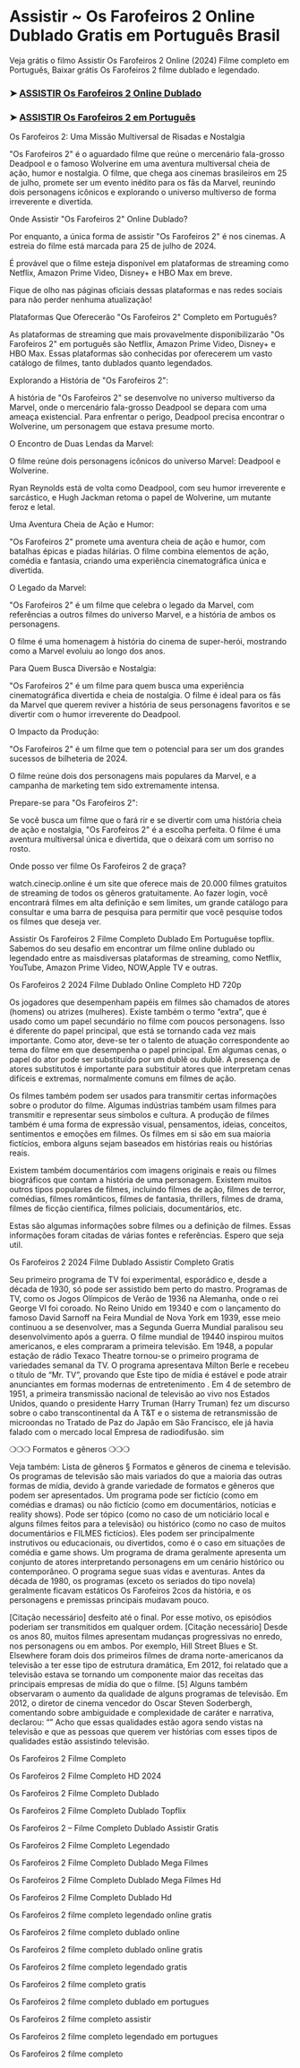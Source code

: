 # Assistir ~ Os Farofeiros 2 Online Dublado Gratis em Português Brasil

Veja grátis o filmo Assistir Os Farofeiros 2 Online (2024) Filme completo em Português, Baixar grátis Os Farofeiros 2 filme dublado e legendado.

### ➤ [ASSISTIR Os Farofeiros 2 Online Dublado](https://vf.yeshq.biz/pt/movie/1136897)

### ➤ [ASSISTIR Os Farofeiros 2 em Português](https://vf.yeshq.biz/pt/movie/1136897)

Os Farofeiros 2: Uma Missão Multiversal de Risadas e Nostalgia

"Os Farofeiros 2" é o aguardado filme que reúne o mercenário fala-grosso Deadpool e o famoso Wolverine em uma aventura multiversal cheia de ação, humor e nostalgia. O filme, que chega aos cinemas brasileiros em 25 de julho, promete ser um evento inédito para os fãs da Marvel, reunindo dois personagens icônicos e explorando o universo multiverso de forma irreverente e divertida.

Onde Assistir "Os Farofeiros 2" Online Dublado?

Por enquanto, a única forma de assistir "Os Farofeiros 2" é nos cinemas. A estreia do filme está marcada para 25 de julho de 2024.

É provável que o filme esteja disponível em plataformas de streaming como Netflix, Amazon Prime Video, Disney+ e HBO Max em breve.

Fique de olho nas páginas oficiais dessas plataformas e nas redes sociais para não perder nenhuma atualização!

Plataformas Que Oferecerão "Os Farofeiros 2" Completo em Português?

As plataformas de streaming que mais provavelmente disponibilizarão "Os Farofeiros 2" em português são Netflix, Amazon Prime Video, Disney+ e HBO Max. Essas plataformas são conhecidas por oferecerem um vasto catálogo de filmes, tanto dublados quanto legendados.

Explorando a História de "Os Farofeiros 2":

A história de "Os Farofeiros 2" se desenvolve no universo multiverso da Marvel, onde o mercenário fala-grosso Deadpool se depara com uma ameaça existencial. Para enfrentar o perigo, Deadpool precisa encontrar o Wolverine, um personagem que estava presume morto.

O Encontro de Duas Lendas da Marvel:

O filme reúne dois personagens icônicos do universo Marvel: Deadpool e Wolverine.

Ryan Reynolds está de volta como Deadpool, com seu humor irreverente e sarcástico, e Hugh Jackman retoma o papel de Wolverine, um mutante feroz e letal.

Uma Aventura Cheia de Ação e Humor:

"Os Farofeiros 2" promete uma aventura cheia de ação e humor, com batalhas épicas e piadas hilárias. O filme combina elementos de ação, comédia e fantasia, criando uma experiência cinematográfica única e divertida.

O Legado da Marvel:

"Os Farofeiros 2" é um filme que celebra o legado da Marvel, com referências a outros filmes do universo Marvel, e a história de ambos os personagens.

O filme é uma homenagem à história do cinema de super-herói, mostrando como a Marvel evoluiu ao longo dos anos.

Para Quem Busca Diversão e Nostalgia:

"Os Farofeiros 2" é um filme para quem busca uma experiência cinematográfica divertida e cheia de nostalgia. O filme é ideal para os fãs da Marvel que querem reviver a história de seus personagens favoritos e se divertir com o humor irreverente do Deadpool.

O Impacto da Produção:

"Os Farofeiros 2" é um filme que tem o potencial para ser um dos grandes sucessos de bilheteria de 2024.

O filme reúne dois dos personagens mais populares da Marvel, e a campanha de marketing tem sido extremamente intensa.

Prepare-se para "Os Farofeiros 2":

Se você busca um filme que o fará rir e se divertir com uma história cheia de ação e nostalgia, "Os Farofeiros 2" é a escolha perfeita. O filme é uma aventura multiversal única e divertida, que o deixará com um sorriso no rosto.

Onde posso ver filme Os Farofeiros 2 de graça?

watch.cinecip.online é um site que oferece mais de 20.000 filmes gratuitos de streaming de todos os gêneros gratuitamente. Ao fazer login, você encontrará filmes em alta definição e sem limites, um grande catálogo para consultar e uma barra de pesquisa para permitir que você pesquise todos os filmes que deseja ver.

Assistir Os Farofeiros 2 Filme Completo Dublado Em Portuguêse topflix. Sabemos do seu desafio em encontrar um filme online dublado ou legendado entre as maisdiversas plataformas de streaming, como Netflix, YouTube, Amazon Prime Video, NOW,Apple TV e outras.

Os Farofeiros 2 2024 Filme Dublado Online Completo HD 720p

Os jogadores que desempenham papéis em filmes são chamados de atores (homens) ou atrizes (mulheres). Existe também o termo “extra”, que é usado como um papel secundário no filme com poucos personagens. Isso é diferente do papel principal, que está se tornando cada vez mais importante. Como ator, deve-se ter o talento de atuação correspondente ao tema do filme em que desempenha o papel principal. Em algumas cenas, o papel do ator pode ser substituído por um dublê ou dublê. A presença de atores substitutos é importante para substituir atores que interpretam cenas difíceis e extremas, normalmente comuns em filmes de ação.

Os filmes também podem ser usados para transmitir certas informações sobre o produtor do filme. Algumas indústrias também usam filmes para transmitir e representar seus símbolos e cultura. A produção de filmes também é uma forma de expressão visual, pensamentos, ideias, conceitos, sentimentos e emoções em filmes. Os filmes em si são em sua maioria fictícios, embora alguns sejam baseados em histórias reais ou histórias reais.

Existem também documentários com imagens originais e reais ou filmes biográficos que contam a história de uma personagem. Existem muitos outros tipos populares de filmes, incluindo filmes de ação, filmes de terror, comédias, filmes românticos, filmes de fantasia, thrillers, filmes de drama, filmes de ficção científica, filmes policiais, documentários, etc.

Estas são algumas informações sobre filmes ou a definição de filmes. Essas informações foram citadas de várias fontes e referências. Espero que seja util.

Os Farofeiros 2 2024 Filme Dublado Assistir Completo Gratis

Seu primeiro programa de TV foi experimental, esporádico e, desde a década de 1930, só pode ser assistido bem perto do mastro. Programas de TV, como os Jogos Olímpicos de Verão de 1936 na Alemanha, onde o rei George VI foi coroado. No Reino Unido em 19340 e com o lançamento do famoso David Sarnoff na Feira Mundial de Nova York em 1939, esse meio continuou a se desenvolver, mas a Segunda Guerra Mundial paralisou seu desenvolvimento após a guerra. O filme mundial de 19440 inspirou muitos americanos, e eles compraram a primeira televisão. Em 1948, a popular estação de rádio Texaco Theatre tornou-se o primeiro programa de variedades semanal da TV. O programa apresentava Milton Berle e recebeu o título de “Mr. TV”, provando que Este tipo de mídia é estável e pode atrair anunciantes em formas modernas de entretenimento . Em 4 de setembro de 1951, a primeira transmissão nacional de televisão ao vivo nos Estados Unidos, quando o presidente Harry Truman (Harry Truman) fez um discurso sobre o cabo transcontinental da A T&T e o sistema de retransmissão de microondas no Tratado de Paz do Japão em São Francisco, ele já havia falado com o mercado local Empresa de radiodifusão. sim

❍❍❍ Formatos e gêneros ❍❍❍

Veja também: Lista de gêneros § Formatos e gêneros de cinema e televisão. Os programas de televisão são mais variados do que a maioria das outras formas de mídia, devido à grande variedade de formatos e gêneros que podem ser apresentados. Um programa pode ser fictício (como em comédias e dramas) ou não fictício (como em documentários, notícias e reality shows). Pode ser tópico (como no caso de um noticiário local e alguns filmes feitos para a televisão) ou histórico (como no caso de muitos documentários e FILMES fictícios). Eles podem ser principalmente instrutivos ou educacionais, ou divertidos, como é o caso em situações de comédia e game shows. Um programa de drama geralmente apresenta um conjunto de atores interpretando personagens em um cenário histórico ou contemporâneo. O programa segue suas vidas e aventuras. Antes da década de 1980, os programas (exceto os seriados do tipo novela) geralmente ficavam estáticos Os Farofeiros 2cos da história, e os personagens e premissas principais mudavam pouco.

[Citação necessário] desfeito até o final. Por esse motivo, os episódios poderiam ser transmitidos em qualquer ordem. [Citação necessário] Desde os anos 80, muitos filmes apresentam mudanças progressivas no enredo, nos personagens ou em ambos. Por exemplo, Hill Street Blues e St. Elsewhere foram dois dos primeiros filmes de drama norte-americanos da televisão a ter esse tipo de estrutura dramática, Em 2012, foi relatado que a televisão estava se tornando um componente maior das receitas das principais empresas de mídia do que o filme. [5] Alguns também observaram o aumento da qualidade de alguns programas de televisão. Em 2012, o diretor de cinema vencedor do Oscar Steven Soderbergh, comentando sobre ambiguidade e complexidade de caráter e narrativa, declarou: “” Acho que essas qualidades estão agora sendo vistas na televisão e que as pessoas que querem ver histórias com esses tipos de qualidades estão assistindo televisão.

Os Farofeiros 2 Filme Completo

Os Farofeiros 2 Filme Completo HD 2024

Os Farofeiros 2 Filme Completo Dublado

Os Farofeiros 2 Filme Completo Dublado Topflix

Os Farofeiros 2 – Filme Completo Dublado Assistir Gratis

Os Farofeiros 2 Filme Completo Legendado

Os Farofeiros 2 Filme Completo Dublado Mega Filmes

Os Farofeiros 2 Filme Completo Dublado Mega Filmes Hd

Os Farofeiros 2 Filme Completo Dublado Hd

Os Farofeiros 2 filme completo legendado online gratis

Os Farofeiros 2 filme completo dublado online

Os Farofeiros 2 filme completo dublado online gratis

Os Farofeiros 2 filme completo legendado gratis

Os Farofeiros 2 filme completo gratis

Os Farofeiros 2 filme completo dublado em portugues

Os Farofeiros 2 filme completo assistir

Os Farofeiros 2 filme completo legendado em portugues

Os Farofeiros 2 filme completo
